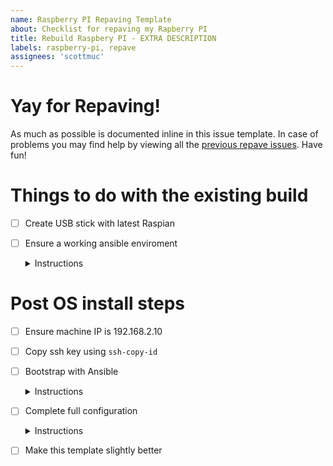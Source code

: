 ```yaml
---
name: Raspberry PI Repaving Template
about: Checklist for repaving my Rapberry PI
title: Rebuild Raspbery PI - EXTRA DESCRIPTION
labels: raspberry-pi, repave
assignees: 'scottmuc'
---
```

<!--
From: https://gist.github.com/pierrejoubert73/902cc94d79424356a8d20be2b382e1ab
<details>
  <summary>Instructions</summary>

  moar markdown
</details>
-->
# Yay for Repaving!

As much as possible is documented inline in this issue template. In case of problems you may find help by viewing
all the [previous repave issues][repave-history]. Have fun!

[repave-history]: https://github.com/scottmuc/infrastructure/issues?q=is%3Aissue+is%3Aclosed+label%3Araspberry-pi+label%3Arepave

# Things to do with the existing build

- [ ] Create USB stick with latest Raspian

- [ ] Ensure a working ansible enviroment <details>
  <summary>Instructions</summary>

  Not much to say except use `virtualenv`. I don't have a consistent way to set this up because
  my macbook might be my controller, or my windows WSL host will be.
</details>

# Post OS install steps

- [ ] Ensure machine IP is 192.168.2.10

- [ ] Copy ssh key using `ssh-copy-id`

- [ ] Bootstrap with Ansible <details>
  <summary>Instructions</summary>

  `ansible-playbook -i 192.168.2.10, --become --ask-become-pass ./bootstrap-playbook.yml`
</details>

- [ ] Complete full configuration <details>
  <summary>Instructions</summary>

  `ansible-playbook -i 192.168.2.10, --become ./main-playbook.yml`
</details>

- [ ] Make this template slightly better

